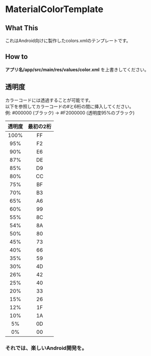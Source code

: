 # MaterialColorTemplate
## What This
これはAndroid向けに製作したcolors.xmlのテンプレートです。  

## How to
**アプリ名/app/src/main/res/values/color.xml** を上書きしてください。

## 透明度
カラーコードには透過することが可能です。  
以下を参照してカラーコードの#と6桁の間に挿入してください。  
例: #000000 (ブラック) → #F2000000 (透明度95%のブラック)


| 透明度 | 最初の2桁 |
|:-----:|:--------:|
| 100% | FF
| 95%  | F2
| 90%  | E6
| 87%  | DE
| 85%  | D9
| 80%  | CC
| 75%  | BF
| 70%  | B3
| 65%  | A6
| 60%  | 99
| 55%  | 8C
| 54%  | 8A
| 50%  | 80
| 45%  | 73
| 40%  | 66
| 35%  | 59
| 30%  | 4D
| 26%  | 42
| 25%  | 40
| 20%  | 33
| 15%  | 26
| 12%  | 1F
| 10%  | 1A
| 5%   | 0D
| 0%   | 00

### それでは、楽しいAndroid開発を。
